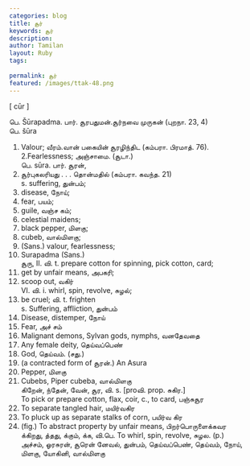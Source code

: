 ```yaml
---
categories: blog
title: சூர்
keywords: சூர்
description: 
author: Tamilan
layout: Ruby
tags: 
 
permalink: சூர்
featured: /images/ttak-48.png
---
```

  
[ cūr ]  
  
பெ. Šūrapadma. பார். சூரபதுமன்.சூர்நவை முருகன் (புறநா. 23, 4)  
பெ. šūra  
1. Valour; வீரம்.வான் பகையின் சூரழிந்திட (கம்பரா. பிரமாத். 76). 2.Fearlessness; அஞ்சாமை. (சூடா.)  
பெ. sūra. பார். சூரன்,  
1. சூர்புகலரியது . . . தொன்மதில் (கம்பரா. கவந்த. 21)  
s. suffering, துன்பம்;  
2. disease, நோய்;  
3. fear, பயம்;  
4. guile, வஞ்ச கம்;  
5. celestial maidens;  
6. black pepper, மிளகு;  
7. cubeb, வால்மிளகு;  
8. (Sans.) valour, fearlessness;  
9. Surapadma (Sans.)  
சூரு, II. வி. t. prepare cotton for spinning, pick cotton, card;  
2. get by unfair means, அபகரி;  
3. scoop out, வகிர்  
VI. வி. i. whirl, spin, revolve, சுழல்;  
2. be cruel; வி. t. frighten  
s. Suffering, affliction, துன்பம்  
2. Disease, distemper, நோய்  
3. Fear, அச் சம்  
4. Malignant demons, Sylvan gods, nymphs, வனதேவதை  
5. Any female deity, தெய்வப்பெண்  
6. God, தெய்வம். (சது.)  
7. (a contracted form of சூரன்.) An Asura  
8. Pepper, மிளகு  
9. Cubebs, Piper cubeba, வால்மிளகு  
கிறேன், ந்தேன், வேன், சூர, வி. s. [proவி. prop. சுகிர.]  
To pick or prepare cotton, flax, coir, c., to card, பஞ்சுசூர  
2. To separate tangled hair, மயிர்வகிர  
3. To pluck up as separate stalks of corn, பயிர்வ கிர  
4. (fig.) To abstract property by unfair means, பிறர்பொருளைக்கவர  
க்கிறது, த்தது, க்கும், க்க, வி.பெ. To whirl, spin, revolve, சுழல. (p.)  
அச்சம், ஓரசுரன், சூரென் னேவல், துன்பம், தெய்வப்பெண், தெய்வம், நோய், மிளகு, யோகினி, வால்மிளகு